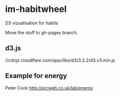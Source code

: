 # im-habitwheel

D3 vizualisation for habits

Move the stuff to gh-pages branch.

## d3.js
//cdnjs.cloudflare.com/ajax/libs/d3/3.2.2/d3.v3.min.js

## Example for energy

Peter Cook http://prcweb.co.uk/lab/energy